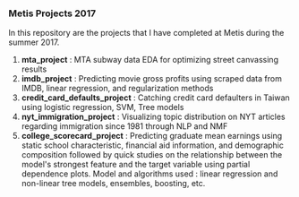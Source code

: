 ### Metis Projects 2017

In this repository are the projects that I have completed at Metis during the summer 2017.

1. **mta_project** : MTA subway data EDA for optimizing street canvassing results  
2. **imdb_project** : Predicting movie gross profits using scraped data from IMDB, linear regression, and regularization methods  
3. **credit_card_defaults_project** : Catching credit card defaulters in Taiwan using logistic regression, SVM, Tree models
4. **nyt_immigration_project** : Visualizing topic distribution on NYT articles regarding immigration since 1981 through NLP and NMF
5. **college_scorecard_project** : Predicting graduate mean earnings using static school characteristic, financial aid information, and demographic composition followed by quick studies on the relationship between the model's strongest feature and the target variable using partial dependence plots. Model and algorithms used : linear regression and non-linear tree models, ensembles, boosting, etc.
 
